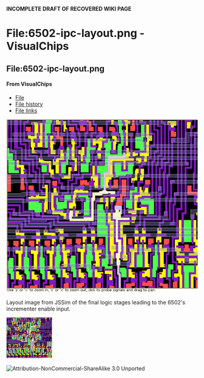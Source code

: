 **INCOMPLETE DRAFT OF RECOVERED WIKI PAGE**

# File:6502-ipc-layout.png - VisualChips


	

	
	


## File:6502-ipc-layout.png


	

		


#### From VisualChips


		

		

		

- [File](#file)
- [File history](#filehistory)
- [File links](#filelinks)

![File:6502-ipc-layout.png](images/thumb/b/b2/6502-ipc-layout.png/661px-6502-ipc-layout.png)


Layout image from JSSim of the final logic stages leading to the 6502's incrementer enable input.



![Thumbnail for version as of 16:44, 19 February 2011](images/thumb/b/b2/6502-ipc-layout.png/120px-6502-ipc-layout.png)



![Attribution-NonCommercial-ShareAlike 3.0 Unported](http://i.creativecommons.org/l/by-nc-sa/3.0/88x31.png)

